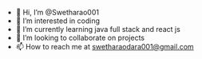 - 👋 Hi, I’m @Swetharao001
- 👀 I’m interested in coding
- 🌱 I’m currently learning java full stack and react js
- 💞️ I’m looking to collaborate on projects 
- 📫 How to reach me at swetharaodara001@gmail.com

<!---
Swetharao001/Swetharao001 is a ✨ special ✨ repository because its `README.md` (this file) appears on your GitHub profile.
You can click the Preview link to take a look at your changes.
--->
